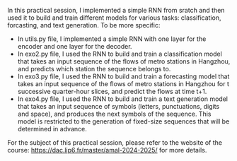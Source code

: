 In this practical session, I implemented a simple RNN from sratch and then used it to build and train different models for various tasks: classification, forcasting, and text generation. To be more specific:

- In utils.py file, I implemented a simple RNN with one layer for the encoder and one layer for the decoder.
- In exo2.py file, I used the RNN to build and train a classification model that takes an input sequence of the flows of metro stations in Hangzhou, and predicts which station the sequence belongs to.
- In exo3.py file, I used the RNN to build and train a forecasting model that takes an input sequence of the flows of metro stations in Hangzhou for t successive quarter-hour slices, and predict the flows at time t+1.
- In exo4.py file, I used the RNN to build and train a text generation model that takes an input sequence of symbols (letters, punctuations, digits and space), and produces the next symbols of the sequence. This model is restricted to the generation of fixed-size sequences that will be determined in advance.

For the subject of this practical session, please refer to the website of the course: https://dac.lip6.fr/master/amal-2024-2025/ for more details.
